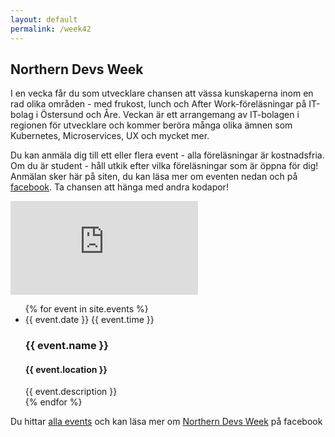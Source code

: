 ```yaml
---
layout: default
permalink: /week42
---
```

<div class="hero-week42">
</div>
<section class="section section--description">
    <div class="inner description">
        <h2 class="description_headline">Northern Devs Week</h2>
        <p class="description_text">I en vecka får du som utvecklare chansen att vässa kunskaperna inom en rad olika områden - med frukost, lunch och After Work-föreläsningar på IT-bolag i Östersund och Åre.
Veckan är ett arrangemang av IT-bolagen i regionen för utvecklare och kommer beröra många olika ämnen som Kubernetes, Microservices, UX och&nbsp;mycket&nbsp;mer.</p>
        <p class="description_text">Du kan anmäla dig till ett eller flera event - alla föreläsningar är kostnadsfria. Om du är student - håll utkik efter vilka föreläsningar som är öppna för dig! Anmälan sker här på siten, du kan läsa mer om eventen nedan och på <a class="link" href="https://www.facebook.com/events/2378004445813028">facebook</a>. Ta chansen att hänga med andra&nbsp;kodapor!</p>
    </div>
</section>
<section class="section section--registration">
  <iframe class="registration_iframe" src="https://docs.google.com/forms/d/e/1FAIpQLSdds0R7AGLt_7-EYXRkD2Eyxj9o4d0s09GgU_nXus9MIcMLAQ/viewform?embedded=true" frameborder="0" marginheight="0" marginwidth="0">Loading…</iframe>
</section>
<section class="section section--schedule">
    <div class="events">
      <ul class="events_list">
        {% for event in site.events %}
          <li class="event_item">
            <div class="event_metadata">
              <span class="event_date">{{ event.date }}</span>
              <span class="event_time">{{ event.time }}</span>
            </div>
            <div class="event_content">
              <h3 class="event_name">{{ event.name }}</h3>
              <h4 class="event_location">{{ event.location }}</h4>
              <span class="event_description">{{ event.description }}</span>
            </div>
          </li>
        {% endfor %}
      </ul>
      <p class="events_footer">Du hittar <a class="link" href="https://www.facebook.com/events/2378004445813028">alla events</a> och kan läsa mer om <a class="link" href="https://www.facebook.com/northerndevsweek/">Northern Devs Week</a> på facebook</p>
    </div>
</section>
